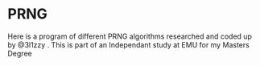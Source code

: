 # PRNG
Here is a program of different PRNG algorithms researched and coded up by @3l1zzy .
This is part of an Independant study at EMU for my Masters Degree
